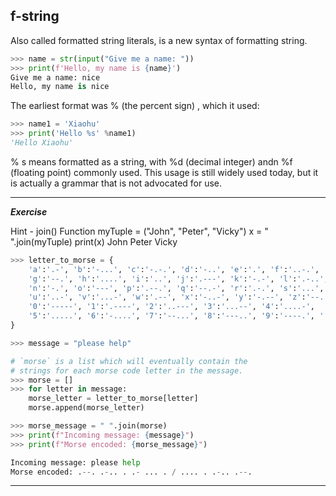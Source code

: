 ## f-string
Also called formatted string literals, is a new syntax of formatting string.

```Python
>>> name = str(input("Give me a name: "))
>>> print(f'Hello, my name is {name}')
Give me a name: nice
Hello, my name is nice
```

The earliest format was % (the percent sign) , which it used:
```Python
>>> name1 = 'Xiaohu'
>>> print('Hello %s' %name1)
'Hello Xiaohu'
```
% s means formatted as a string, with %d (decimal integer) andn %f (floating point) commonly used.
This usage is still widely used today, but it is actually a grammar that is not advocated for use.



---
***Exercise***

Hint - join() Function
myTuple = ("John", "Peter", "Vicky")
x = " ".join(myTuple)
print(x)
John Peter Vicky


```Python
>>> letter_to_morse = {
    'a':'.-', 'b':'-...', 'c':'-.-.', 'd':'-..', 'e':'.', 'f':'..-.',
    'g':'--.', 'h':'....', 'i':'..', 'j':'.---', 'k':'-.-', 'l':'.-..', 'm':'--',
    'n':'-.', 'o':'---', 'p':'.--.', 'q':'--.-', 'r':'.-.', 's':'...', 't':'-',
    'u':'..-', 'v':'...-', 'w':'.--', 'x':'-..-', 'y':'-.--', 'z':'--..',
    '0':'-----', '1':'.----', '2':'..---', '3':'...--', '4':'....-',
    '5':'.....', '6':'-....', '7':'--...', '8':'---..', '9':'----.', ' ':'/'
}

>>> message = "please help"

# `morse` is a list which will eventually contain the
# strings for each morse code letter in the message.
>>> morse = []
>>> for letter in message:
    morse_letter = letter_to_morse[letter]
    morse.append(morse_letter)

>>> morse_message = " ".join(morse)
>>> print(f"Incoming message: {message}")
>>> print(f"Morse encoded: {morse_message}")

Incoming message: please help
Morse encoded: .--. .-.. . .- ... . / .... . .-.. .--.
```
---
